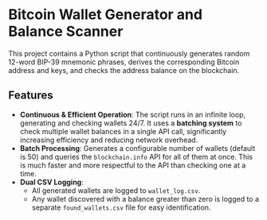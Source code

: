 # Bitcoin Wallet Generator and Balance Scanner

This project contains a Python script that continuously generates random 12-word BIP-39 mnemonic phrases, derives the corresponding Bitcoin address and keys, and checks the address balance on the blockchain.

## Features

-   **Continuous & Efficient Operation**: The script runs in an infinite loop, generating and checking wallets 24/7. It uses a **batching system** to check multiple wallet balances in a single API call, significantly increasing efficiency and reducing network overhead.
-   **Batch Processing**: Generates a configurable number of wallets (default is 50) and queries the `blockchain.info` API for all of them at once. This is much faster and more respectful to the API than checking one at a time.
-   **Dual CSV Logging**:
    -   All generated wallets are logged to `wallet_log.csv`.
    -   Any wallet discovered with a balance greater than zero is logged to a separate `found_wallets.csv` file for easy identification.